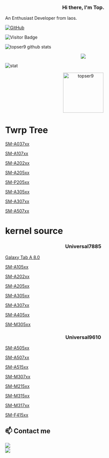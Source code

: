 <h3 align="center"> Hi there, I'm Top. </h3>

An Enthusiast Developer from laos.<br>

[![GitHub](https://img.shields.io/badge/dynamic/json?logo=github&label=GitHub+Followers&labelColor=282c34&color=181717&query=%24.data.totalSubs&url=https%3A%2F%2Fapi.spencerwoo.com%2Fsubstats%2F%3Fsource%3Dgithub%26queryKey%3Dtechyminati&longCache=true)](https://github.com/topser9)

![Visitor Badge](https://visitor-badge.laobi.icu/badge?page_id=topser9.topser9)
 
![topser9 github stats](https://github-stats-alpha.vercel.app/api/?username=topser9&cc=FFC107&ic=000000&bc=000000tc=FFFFFF)

<p align="center" >   
  <img  src="https://github-readme-stats.vercel.app/api/top-langs/?username=topser9&&show_icons=true&theme=radical"/>
</p>

![stat](https://github-readme-streak-stats.herokuapp.com/?user=topser9&theme=dark)

<p align="center"><img width="130" src="https://komarev.com/ghpvc/?username=topser9&style=dark" alt="topser9"></p>

# Twrp Tree

[SM-A037xx](https://github.com/Paksan11/twrp_device_samsung_a03s)

[SM-A107xx](https://github.com/topser9/twrp_device_samsung_a10s)

[SM-A202xx](https://github.com/topser9/twrp_device_samsung_a20e)

[SM-A205xx](https://github.com/topser9/twrp_device_samsung_a20)

[SM-P205xx](https://github.com/topser9/twrp_device_samsung_p205)
 
[SM-A305xx](https://github.com/topser9/twrp_device_samsung_a30)

[SM-A307xx](https://github.com/topser9/twrp_device_samsung_a30s)

[SM-A507xx](https://github.com/topser9/twrp_device_samsung_a50s)

# kernel source

<h3 align="center"> Universal7885 </h3>

[Galaxy Tab A 8.0](https://github.com/topser9/kernel_samsung_universal7885)

[SM-A105xx](https://github.com/topser9/kernel_samsung_universal7885)

[SM-A202xx](https://github.com/topser9/kernel_samsung_universal7885)

[SM-A205xx](https://github.com/topser9/kernel_samsung_universal7885)

[SM-A305xx](https://github.com/topser9/kernel_samsung_universal7885)

[SM-A307xx](https://github.com/topser9/kernel_samsung_universal7885)

[SM-A405xx](https://github.com/topser9/kernel_samsung_universal7885)

[SM-M305xx](https://github.com/topser9/kernel_samsung_universal7885)

<h3 align="center"> Universal9610 </h3>

[SM-A505xx](https://github.com/topser9/kernel_samsung_universal9610)

[SM-A507xx](https://github.com/topser9/kernel_samsung_universal9610)

[SM-A515xx](https://github.com/topser9/kernel_samsung_universal9611)

[SM-M307xx](https://github.com/topser9/kernel_samsung_universal9610)

[SM-M215xx](https://github.com/topser9/kernel_samsung_universal9611)

[SM-M315xx](https://github.com/topser9/kernel_samsung_universal9611)

[SM-M317xx](https://github.com/topser9/kernel_samsung_universal9611)

[SM-F415xx](https://github.com/topser9/kernel_samsung_universal9611)

## 📫 Contact me
<div style="display:flex">
  <a href="https://t.me/Topser99">
    <img src="https://img.shields.io/badge/Telegram-2CA5E0?style=for-the-badge&logo=telegram" />
  </a>
</div>
<div style="display:flex">
  <a href="https://forum.xda-developers.com/m/topser99.10654363">
    <img src="https://img.shields.io/badge/XDA-Developers-2CA5E0?style=for-the-badge&logo=xda-developers" />
  </a>
</div>
